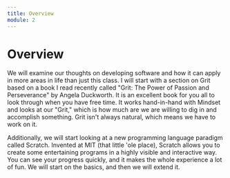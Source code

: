```yaml
---
title: Overview
module: 2
---
```


# Overview <br />

We will examine our thoughts on developing software and how it can apply in more areas in life than just this class.  I will start with a section on Grit based on a book I read recently called "Grit: The Power of Passion and Perseverance" by Angela Duckworth. It is an excellent book for you all to look through when you have free time. It works hand-in-hand with Mindset and looks at our "Grit," which is how much are we are willing to dig in and accomplish something.  Grit isn't always natural, which means we have to work on it.  

Additionally, we will start looking at a new programming language paradigm called Scratch.  Invented at MIT (that little 'ole place), Scratch allows you to create some entertaining programs in a highly visible and interactive way.  You can see your progress quickly, and it makes the whole experience a lot of fun.  We will start on the basics, and then we will extend it.
